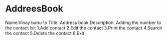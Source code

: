 # AddreesBook
Name:Vinay babu \n
Title: Address book
Description: Adding the number to the contact lsit
1.Add contact
2.Edit the contact
3.Print the contact
4.Search the contact
5.Delete the contact
6.Exit 

